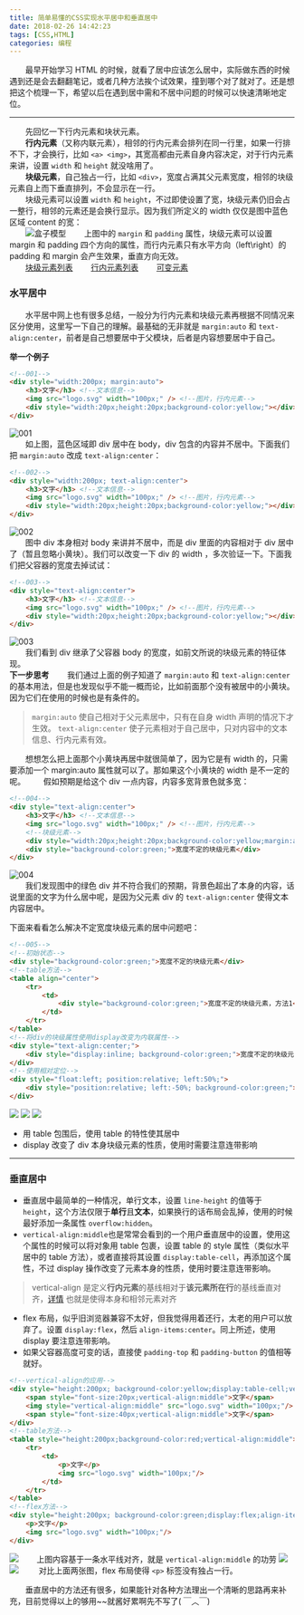 ```yaml
---
title: 简单易懂的CSS实现水平居中和垂直居中
date: 2018-02-26 14:42:23
tags: [CSS,HTML]
categories: 编程
---
```

　　最早开始学习 HTML 的时候，就看了居中应该怎么居中，实际做东西的时候遇到还是会去翻翻笔记，或者几种方法挨个试效果，撞到哪个对了就对了。还是想把这个梳理一下，希望以后在遇到居中需和不居中问题的时候可以快速清晰地定位。<!--more-->

---
　　先回忆一下行内元素和块状元素。  
　　**行内元素**（又称内联元素），相邻的行内元素会排列在同一行里，如果一行排不下，才会换行，比如 `<a> <img>`，其宽高都由元素自身内容决定，对于行内元素来讲，设置 `width` 和 `height` 就没啥用了。  
　　**块级元素**，自己独占一行，比如 `<div>`，宽度占满其父元素宽度，相邻的块级元素自上而下垂直排列，不会显示在一行。  
　　块级元素可以设置 `width` 和 `height`，不过即使设置了宽，块级元素仍旧会占一整行，相邻的元素还是会换行显示。因为我们所定义的 width 仅仅是图中蓝色区域 content 的宽：  
　　![盒子模型](http://wx3.sinaimg.cn/large/61b81d32gy1forkm52td0j206805da9y.jpg)
　　上图中的 `margin` 和 `padding` 属性，块级元素可以设置 margin 和 padding 四个方向的属性，而行内元素只有水平方向（left\right）的 padding 和 margin 会产生效果，垂直方向无效。  
　　[块级元素列表](http://wx4.sinaimg.cn/large/61b81d32gy1form1pdgxbj20eq0ho3zt.jpg)
　　[行内元素列表](http://wx1.sinaimg.cn/large/61b81d32gy1form1vz4z6j20dz0g2gms.jpg)
　　[可变元素](http://wx4.sinaimg.cn/large/61b81d32gy1form1son7cj20ei051aaj.jpg)
### 水平居中
　　水平居中网上也有很多总结，一般分为行内元素和块级元素再根据不同情况来区分使用，这里写一下自己的理解。最基础的无非就是 `margin:auto` 和 `text-align:center`，前者是自己想要居中于父模块，后者是内容想要居中于自己。

**举一个例子**
```html
<!--001-->
<div style="width:200px; margin:auto">
	<h3>文字</h3> <!--文本信息-->
	<img src="logo.svg" width="100px;" /> <!--图片，行内元素-->
	<div style="width:20px;height:20px;background-color:yellow;"></div> <!--块级元素-->
</div>
```
![001](http://wx3.sinaimg.cn/large/61b81d32gy1forof60p93j20bb06a3ye.jpg)  
　　如上图，蓝色区域即 div 居中在 body，div 包含的内容并不居中。下面我们把 `margin:auto` 改成 `text-align:center`：
```html
<!--002-->
<div style="width:200px; text-align:center">
	<h3>文字</h3> <!--文本信息-->
	<img src="logo.svg" width="100px;" /> <!--图片，行内元素-->
	<div style="width:20px;height:20px;background-color:yellow;"></div> <!--块级元素-->
</div>
```
![002](http://wx4.sinaimg.cn/large/61b81d32gy1forov4xvf0j20bc06jmx8.jpg)  
　　图中 div 本身相对 body 来讲并不居中，而是 div 里面的内容相对于 div 居中了（暂且忽略小黄块）。我们可以改变一下 div 的 width ，多次验证一下。下面我们把父容器的宽度去掉试试：
```html
<!--003-->
<div style="text-align:center">
	<h3>文字</h3> <!--文本信息-->
	<img src="logo.svg" width="100px;" /> <!--图片，行内元素-->
	<div style="width:20px;height:20px;background-color:yellow;"></div> <!--块级元素-->
</div>
```
![003](http://wx4.sinaimg.cn/large/61b81d32gy1fotkrp2yk9j20az05uweh.jpg)  
　　我们看到 div 继承了父容器 body 的宽度，如前文所说的块级元素的特征体现。  
**下一步思考**
　　我们通过上面的例子知道了 `margin:auto` 和 `text-align:center` 的基本用法，但是也发现似乎不能一概而论，比如前面那个没有被居中的小黄块。因为它们在使用的时候也是有条件的。
>`margin:auto` 使自己相对于父元素居中，只有在自身 width 声明的情况下才生效。
`text-align:center` 使子元素相对于自己居中，只对内容中的文本信息、行内元素有效。

　　想想怎么把上面那个小黄块再居中就很简单了，因为它是有 width 的，只需要添加一个 margin:auto 属性就可以了。那如果这个小黄块的 width 是不一定的呢。
　　假如预期是给这个 div 一点内容，内容多宽背景色就多宽：
```html
<!--004-->
<div style="text-align:center">
	<h3>文字</h3> <!--文本信息-->
	<img src="logo.svg" width="100px;" /> <!--图片，行内元素-->
	<!--块级元素-->
	<div style="width:20px;height:20px;background-color:yellow;margin:auto"></div>
	<div style="background-color:green;">宽度不定的块级元素</div>
</div>
```
![004](http://wx3.sinaimg.cn/mw690/61b81d32gy1fotm4ajqyaj20b1064t8m.jpg)  
　　我们发现图中的绿色 div 并不符合我们的预期，背景色超出了本身的内容，话说里面的文字为什么居中呢，是因为父元素 div 的 `text-align:center` 使得文本内容居中。

下面来看看怎么解决不定宽度块级元素的居中问题吧：
```html
<!--005-->
<!--初始状态-->
<div style="background-color:green;">宽度不定的块级元素</div>
<!--table方法-->
<table align="center">
    <tr>
        <td>
            <div style="background-color:green;">宽度不定的块级元素，方法1</div>
        </td>
    </tr>
</table>
<!--将div的块级属性使用display改变为内联属性-->
<div style="text-align:center;">
    <div style="display:inline; background-color:green;">宽度不定的块级元素，方法2</div>
</div>
<!--使用相对定位-->
<div style="float:left; position:relative; left:50%;">
    <div style="position:relative; left:-50%; background-color:green;">宽度不定的块级元素，方法3</div>
</div>
```
![](http://wx4.sinaimg.cn/mw690/61b81d32gy1fotmyavus5j20ax03et90.jpg)
![](http://wx4.sinaimg.cn/mw690/61b81d32gy1fotmylx6ewj20b103gjrp.jpg)
![](http://wx3.sinaimg.cn/mw690/61b81d32gy1fotmyolhp7j20b203pgly.jpg)

+ 用 table 包围后，使用 table 的特性使其居中
+ display 改变了 div 本身块级元素的性质，使用时需要注意连带影响

---
### 垂直居中
+ 垂直居中最简单的一种情况，单行文本，设置 `line-height` 的值等于 `height`，这个方法仅限于**单行**且**文本**，如果换行的话布局会乱掉，使用的时候最好添加一条属性 `overflow:hidden`。
+ `vertical-align:middle`也是常常会看到的一个用户垂直居中的设置，使用这个属性的时候可以将对象用 table 包裹，设置 table 的 style 属性（类似水平居中的 table 方法），或者直接将其设置 `display:table-cell`，再添加这个属性，不过 display 操作改变了元素本身的性质，使用时要注意连带影响。
 >vertical-align 是定义**行内元素**的基线相对于**该元素所在行**的基线垂直对齐，[详情](http://www.w3school.com.cn/cssref/pr_pos_vertical-align.asp)
也就是使得本身和相邻元素对齐
+ flex 布局，似乎旧浏览器兼容不太好，但我觉得用着还行，太老的用户可以放弃了。设置 `display:flex`，然后 `align-items:center`。同上所述，使用 display 要注意连带影响。
+ 如果父容器高度可变的话，直接使 `padding-top` 和 `padding-button` 的值相等就好。
```html
<!--vertical-align的应用-->
<div style="height:200px; background-color:yellow;display:table-cell;vertical-align:middle">
	<span style="font-size:20px;vertical-align:middle">文字</span>
	<img style="vertical-align:middle" src="logo.svg" width="100px;"/>
	<span style="font-size:40px;vertical-align:middle">文字</span>
</div>
<!--table方法-->
<table style="height:200px;background-color:red;vertical-align:middle">
    <tr>
        <td>
        	<p>文字</p>
        	<img src="logo.svg" width="100px;"/>
        </td>
    </tr>
</table>
<!--flex方法-->
<div style="height:200px; background-color:green;display:flex;align-items:center">
	<p>文字</p>
	<img src="logo.svg" width="100px;"/>
</div>
```
![](http://wx2.sinaimg.cn/mw690/61b81d32gy1fotu60t46nj20b307bmx9.jpg)
　　上图内容基于一条水平线对齐，就是 `vertical-align:middle` 的功劳
![](http://wx1.sinaimg.cn/mw690/61b81d32gy1fotu63ll0nj20b006rdfu.jpg)
![](http://wx2.sinaimg.cn/mw690/61b81d32gy1fotu65z2xcj20ay06cglq.jpg)
　　	对比上面两张图，flex 布局使得 `<p>` 标签没有独占一行。

　　垂直居中的方法还有很多，如果能针对各种方法理出一个清晰的思路再来补充，目前觉得以上的够用~~就酱好累啊先不写了( ￣︿￣)